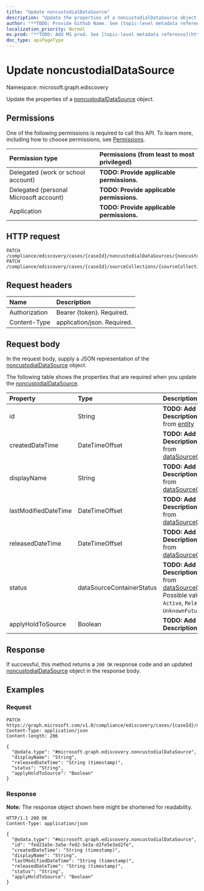 ```yaml
---
title: "Update noncustodialDataSource"
description: "Update the properties of a noncustodialDataSource object."
author: "**TODO: Provide Github Name. See [topic-level metadata reference](https://msgo.azurewebsites.net/add/document/guidelines/metadata.html#topic-level-metadata)**"
localization_priority: Normal
ms.prod: "**TODO: Add MS prod. See [topic-level metadata reference](https://msgo.azurewebsites.net/add/document/guidelines/metadata.html#topic-level-metadata)**"
doc_type: apiPageType
---
```


# Update noncustodialDataSource
Namespace: microsoft.graph.ediscovery



Update the properties of a [noncustodialDataSource](../resources/ediscovery-noncustodialdatasource.md) object.

## Permissions
One of the following permissions is required to call this API. To learn more, including how to choose permissions, see [Permissions](/graph/permissions-reference).

|Permission type|Permissions (from least to most privileged)|
|:---|:---|
|Delegated (work or school account)|**TODO: Provide applicable permissions.**|
|Delegated (personal Microsoft account)|**TODO: Provide applicable permissions.**|
|Application|**TODO: Provide applicable permissions.**|

## HTTP request

<!-- {
  "blockType": "ignored"
}
-->
``` http
PATCH /compliance/ediscovery/cases/{caseId}/noncustodialDataSources/{noncustodialDataSourceId}
PATCH /compliance/ediscovery/cases/{caseId}/sourceCollections/{sourceCollectionId}/noncustodialSources/{noncustodialDataSourceId}
```

## Request headers
|Name|Description|
|:---|:---|
|Authorization|Bearer {token}. Required.|
|Content-Type|application/json. Required.|

## Request body
In the request body, supply a JSON representation of the [noncustodialDataSource](../resources/ediscovery-noncustodialdatasource.md) object.

The following table shows the properties that are required when you update the [noncustodialDataSource](../resources/ediscovery-noncustodialdatasource.md).

|Property|Type|Description|
|:---|:---|:---|
|id|String|**TODO: Add Description** Inherited from [entity](../resources/ediscovery-entity.md)|
|createdDateTime|DateTimeOffset|**TODO: Add Description** Inherited from [dataSourceContainer](../resources/ediscovery-datasourcecontainer.md)|
|displayName|String|**TODO: Add Description** Inherited from [dataSourceContainer](../resources/ediscovery-datasourcecontainer.md)|
|lastModifiedDateTime|DateTimeOffset|**TODO: Add Description** Inherited from [dataSourceContainer](../resources/ediscovery-datasourcecontainer.md)|
|releasedDateTime|DateTimeOffset|**TODO: Add Description** Inherited from [dataSourceContainer](../resources/ediscovery-datasourcecontainer.md)|
|status|dataSourceContainerStatus|**TODO: Add Description** Inherited from [dataSourceContainer](../resources/ediscovery-datasourcecontainer.md). Possible values are: `Active`, `Released`, `UnknownFutureValue`.|
|applyHoldToSource|Boolean|**TODO: Add Description**|



## Response

If successful, this method returns a `200 OK` response code and an updated [noncustodialDataSource](../resources/ediscovery-noncustodialdatasource.md) object in the response body.

## Examples

### Request
<!-- {
  "blockType": "request",
  "name": "update_noncustodialdatasource"
}
-->
``` http
PATCH https://graph.microsoft.com/v1.0/compliance/ediscovery/cases/{caseId}/noncustodialDataSources/{noncustodialDataSourceId}
Content-Type: application/json
Content-length: 206

{
  "@odata.type": "#microsoft.graph.ediscovery.noncustodialDataSource",
  "displayName": "String",
  "releasedDateTime": "String (timestamp)",
  "status": "String",
  "applyHoldToSource": "Boolean"
}
```


### Response
**Note:** The response object shown here might be shortened for readability.
<!-- {
  "blockType": "response",
  "truncated": true
}
-->
``` http
HTTP/1.1 200 OK
Content-Type: application/json

{
  "@odata.type": "#microsoft.graph.ediscovery.noncustodialDataSource",
  "id": "fed23a5e-3a5e-fed2-5e3a-d2fe5e3ad2fe",
  "createdDateTime": "String (timestamp)",
  "displayName": "String",
  "lastModifiedDateTime": "String (timestamp)",
  "releasedDateTime": "String (timestamp)",
  "status": "String",
  "applyHoldToSource": "Boolean"
}
```

